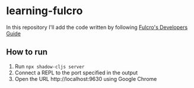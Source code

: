 # learning-fulcro

In this repository I'll add the code written by following [Fulcro's Developers Guide][fulcro-guide]

[fulcro-guide]: http://book.fulcrologic.com/#_getting_started 

## How to run

1. Run `npx shadow-cljs server`
2. Connect a REPL to the port specified in the output
3. Open the URL http://localhost:9630 using Google Chrome